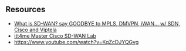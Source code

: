 
## Resources

- [What is SD-WAN? say GOODBYE to MPLS, DMVPN, iWAN... w/ SDN, Cisco and Viptela](https://www.youtube.com/watch?v=isMnWZqAh0k)
- [itt4me Master Cisco SD-WAN Lab](https://www.youtube.com/watch?v=voaycjsoips&list=PLwAU7bA502wHJkVCke8ypTxZUeeV9bVZL)
- https://www.youtube.com/watch?v=KqZcDJYQGvg



